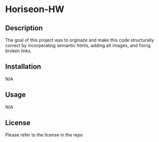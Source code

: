 # Horiseon-HW

## Description

The goal of this project was to orginaze and make this code structurally
 correct by incorperating semantic htmls, adding alt images, and fixing broken links.

## Installation

N/A

## Usage

N/A


## License

Please refer to the license in the repo